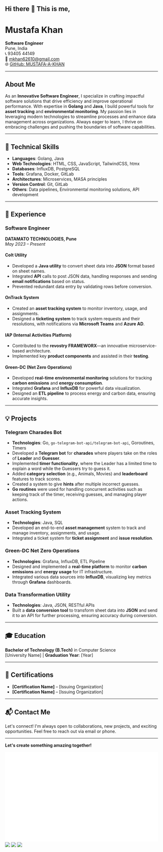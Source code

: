 ## Hi there 👋 This is me,


# Mustafa Khan  
**Software Engineer**  
Pune, India  
📞 93405 44149  
📧 [mkhan62610@gmail.com](mailto:mkhan62610@gmail.com)  
🌐 [GitHub: MUSTAFA-A-KHAN](https://github.com/MUSTAFA-A-KHAN)

---

## About Me
As an **Innovative Software Engineer**, I specialize in crafting impactful software solutions that drive efficiency and improve operational performance. With expertise in **Golang** and **Java**, I build powerful tools for **asset tracking** and **environmental monitoring**. My passion lies in leveraging modern technologies to streamline processes and enhance data management across organizations. Always eager to learn, I thrive on embracing challenges and pushing the boundaries of software capabilities.

---

## 🚀 **Technical Skills**
- **Languages**: Golang, Java  
- **Web Technologies**: HTML, CSS, JavaScript, TailwindCSS, htmx  
- **Databases**: InfluxDB, PostgreSQL  
- **Tools**: Grafana, Docker, GitLab  
- **Architectures**: Microservices, MASA principles  
- **Version Control**: Git, GitLab  
- **Others**: Data pipelines, Environmental monitoring solutions, API development

---

## 💼 **Experience**

### **Software Engineer**  
**DATAMATO TECHNOLOGIES, Pune**  
*May 2023 – Present*

#### **Colt Utility**
- Developed a **Java utility** to convert sheet data into **JSON** format based on sheet names.
- Integrated **API** calls to post JSON data, handling responses and sending **email notifications** based on status.
- Prevented redundant data entry by validating rows before conversion.

#### **OnTrack System**
- Created an **asset tracking system** to monitor inventory, usage, and assignments.
- Designed a **ticketing system** to track system requests and their resolutions, with notifications via **Microsoft Teams** and **Azure AD**.
  
#### **IAP (Internal Activities Platform)**
- Contributed to the **revostry FRAMEWORX**—an innovative microservice-based architecture.
- Implemented key **product components** and assisted in their **testing**.

#### **Green-DC (Net Zero Operations)**
- Developed **real-time environmental monitoring** solutions for tracking **carbon emissions** and **energy consumption**.
- Integrated **Grafana** and **InfluxDB** for powerful data visualization.
- Designed an **ETL pipeline** to process energy and carbon data, ensuring accurate insights.

---

## 💡 **Projects**

### **Telegram Charades Bot**  
- **Technologies**: Go, `go-telegram-bot-api/telegram-bot-api`, Goroutines, Timers  
- Developed a **Telegram bot** for **charades** where players take on the roles of **Leader** and **Guesser**.
- Implemented **timer functionality**, where the Leader has a limited time to explain a word while the Guessers try to guess it.
- Added **category selection** (e.g., Animals, Movies) and **leaderboard** features to track scores.
- Created a system to give **hints** after multiple incorrect guesses.
- **Go routines** were used for handling concurrent activities such as keeping track of the timer, receiving guesses, and managing player actions.
  
### **Asset Tracking System**
- **Technologies**: Java, SQL
- Developed an end-to-end **asset management** system to track and manage inventory, assignments, and usage.
- Integrated a ticket system for **ticket assignment** and **issue resolution**.

### **Green-DC Net Zero Operations**
- **Technologies**: Grafana, InfluxDB, ETL Pipeline
- Designed and implemented a **real-time platform** to monitor **carbon emissions** and **energy usage** for IT infrastructure.
- Integrated various data sources into **InfluxDB**, visualizing key metrics through **Grafana** dashboards.

### **Data Transformation Utility**
- **Technologies**: Java, JSON, RESTful APIs
- Built a **data conversion tool** to transform sheet data into **JSON** and send it to an API for further processing, ensuring accuracy during conversion.

---

## 🎓 **Education**
**Bachelor of Technology (B.Tech)** in Computer Science  
[University Name] | **Graduation Year**: [Year]

---

## 🏅 **Certifications**
- **[Certification Name]** – [Issuing Organization]  
- **[Certification Name]** – [Issuing Organization]

---

## 📬 **Contact Me**
Let's connect! I'm always open to collaborations, new projects, and exciting opportunities. Feel free to reach out via email or phone.

---

**Let's create something amazing together!**

<!--
**MUSTAFA-A-KHAN/MUSTAFA-A-KHAN** is a ✨ _special_ ✨ repository because its `README.md` (this file) appears on your GitHub profile.

Here are some ideas to get you started:

- 🔭 I’m currently working on ...
- 🌱 I’m currently learning ...
- 👯 I’m looking to collaborate on ...
- 🤔 I’m looking for help with ...
- 💬 Ask me about ...
- 📫 How to reach me: ...
- 😄 Pronouns: ...
- ⚡ Fun fact: ...
-->
![](https://raw.githubusercontent.com/MUSTAFA-A-KHAN/git-stats/refs/heads/master/generated/overview.svg#gh-dark-mode-only)
![](https://raw.githubusercontent.com/MUSTAFA-A-KHAN/github-stats/master/generated/overview.svg#gh-light-mode-only)
![](https://raw.githubusercontent.com/MUSTAFA-A-KHAN/github-stats/master/generated/languages.svg#gh-dark-mode-only)
![](https://raw.githubusercontent.com/MUSTAFA-A-KHAN/github-stats/master/generated/languages.svg#gh-light-mode-only)

